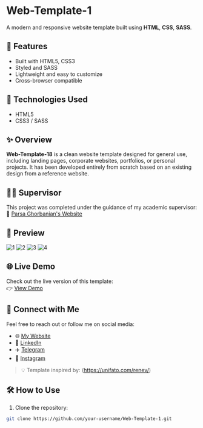 # Web-Template-1

A modern and responsive website template built using **HTML**, **CSS**, **SASS**.

## 📱 Features

- Built with HTML5, CSS3
- Styled and SASS
- Lightweight and easy to customize
- Cross-browser compatible

## 🚀 Technologies Used

- HTML5
- CSS3 / SASS

## ✨ Overview

**Web-Template-18** is a clean website template designed for general use, including landing pages, corporate websites, portfolios, or personal projects. It has been developed entirely from scratch based on an existing design from a reference website.

## 👨‍🏫 Supervisor

This project was completed under the guidance of my academic supervisor:  
🔗 [Parsa Ghorbanian's Website](https://trainingsitedesign.ir/)

## 📸 Preview

![1](https://github.com/mmehrab-pz/project-2/assets/99506317/987b00e4-d36d-4df9-a67e-1960d80d6cd5)
![2](https://github.com/mmehrab-pz/project-2/assets/99506317/2c519d7a-acef-44db-af1a-239299717fc4)
![3](https://github.com/mmehrab-pz/project-2/assets/99506317/10aad08c-a86d-48e8-864a-f6b4c71b1113)
![4](https://github.com/mmehrab-pz/project-2/assets/99506317/740938ea-7163-4886-a781-9ed95b6d98de)

## 🌐 Live Demo

Check out the live version of this template:  
👉 [View Demo](https://mmehrab-pz.github.io/Web-Tempalte-1/)

## 🔗 Connect with Me

Feel free to reach out or follow me on social media:

- 🌐 [My Website](https://pourzakaria.com/)
- 💼 [LinkedIn](https://www.linkedin.com/in/mehrab-pourzakaria-1b2492237/)
- ✈️ [Telegram](https://t.me/mehrabPourzakaria)
- 📸 [Instagram](https://www.instagram.com/mehrab.poorzakaria_web/)

> 💡 Template inspired by: (https://unifato.com/renev/)

## 🛠️ How to Use

1. Clone the repository:

```bash
git clone https://github.com/your-username/Web-Template-1.git

